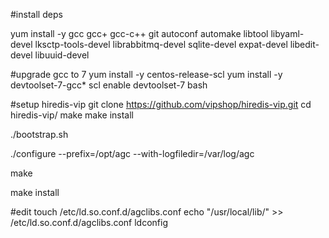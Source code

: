 #install deps

yum install -y gcc gcc+ gcc-c++ git autoconf automake libtool libyaml-devel lksctp-tools-devel librabbitmq-devel sqlite-devel expat-devel libedit-devel libuuid-devel

#upgrade gcc to 7
yum install -y centos-release-scl
yum install -y devtoolset-7-gcc*
scl enable devtoolset-7 bash

#setup hiredis-vip
git clone https://github.com/vipshop/hiredis-vip.git
cd hiredis-vip/
make
make install

./bootstrap.sh


./configure --prefix=/opt/agc --with-logfiledir=/var/log/agc


make


make install

#edit
touch /etc/ld.so.conf.d/agclibs.conf
echo "/usr/local/lib/" >> /etc/ld.so.conf.d/agclibs.conf
ldconfig
